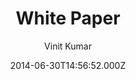 ---
title: White Paper
github: https://github.com/vinitkumar/white-paper
demo: https://vinitkumar.github.io/white-paper/
author: Vinit Kumar
ssg:
  - Jekyll
cms:
  - Markdown
date: 2014-06-30T14:56:52.000Z
description: Simple, elegant and clean jekyll theme.
draft: true
publish_date: '2014-06-30T14:56:52Z'
update_date: '2021-09-03T19:18:22Z'
github_star: 213
github_fork: 153
---
